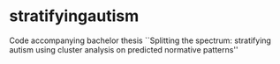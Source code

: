 # stratifyingautism

Code accompanying bachelor thesis  ``Splitting the spectrum: stratifying autism using cluster analysis on predicted normative patterns''

